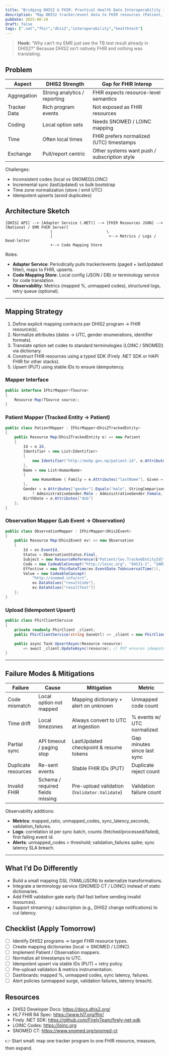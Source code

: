 ```yaml
---
title: "Bridging DHIS2 & FHIR: Practical Health Data Interoperability in .NET"
description: "Map DHIS2 tracker/event data to FHIR resources (Patient, Observation, DiagnosticReport) using a .NET adapter: architecture, mappers, failure modes, checklist."
pubDate: 2025-08-24
draft: false
tags: [".net","fhir","dhis2","interoperability","healthtech"]
---
```


> **Hook:** “Why can’t my EMR just see the TB test result already in DHIS2?” Because DHIS2 isn’t natively FHIR and nothing was translating.

## Problem

| Aspect | DHIS2 Strength | Gap for FHIR Interop |
| ------ | -------------- | -------------------- |
| Aggregation | Strong analytics / reporting | FHIR expects resource-level semantics |
| Tracker Data | Rich program events | Not exposed as FHIR resources |
| Coding | Local option sets | Needs SNOMED / LOINC mapping |
| Time | Often local times | FHIR prefers normalized (UTC) timestamps |
| Exchange | Pull/report centric | Other systems want push / subscription style |

Challenges:
* Inconsistent codes (local vs SNOMED/LOINC)
* Incremental sync (lastUpdated) vs bulk bootstrap
* Time zone normalization (store / emit UTC)
* Idempotent upserts (avoid duplicates)

## Architecture Sketch

```
[DHIS2 API] --> [Adapter Service (.NET)] --> [FHIR Resources JSON] --> [National / EMR FHIR Server]
                    |                        \
                    |                         +--> Metrics / Logs / Dead-letter
                    +--> Code Mapping Store
```

Roles:
* **Adapter Service**: Periodically pulls tracker/events (paged + lastUpdated filter), maps to FHIR, upserts.
* **Code Mapping Store**: Local config (JSON / DB) or terminology service for code translation.
* **Observability**: Metrics (mapped %, unmapped codes), structured logs, retry queue (optional).

---

## Mapping Strategy

1. Define explicit mapping contracts per DHIS2 program → FHIR resource(s).
2. Normalize attributes (dates → UTC, gender enumerations, identifier formats).
3. Translate option set codes to standard terminologies (LOINC / SNOMED) via dictionary.
4. Construct FHIR resources using a typed SDK (Firely .NET SDK or HAPI FHIR for other stacks).
5. Upsert (PUT) using stable IDs to ensure idempotency.

### Mapper Interface

```csharp
public interface IFhirMapper<TSource>
{
    Resource Map(TSource source);
}
```

### Patient Mapper (Tracked Entity → Patient)

```csharp
public class PatientMapper : IFhirMapper<Dhis2TrackedEntity>
{
    public Resource Map(Dhis2TrackedEntity e) => new Patient
    {
        Id = e.Id,
        Identifier = new List<Identifier>
        {
            new Identifier("http://mohp.gov.np/patient-id", e.Attributes["nationalId"])
        },
        Name = new List<HumanName>
        {
            new HumanName { Family = e.Attributes["lastName"], Given = new[] { e.Attributes["firstName"] } }
        },
        Gender = e.Attributes["gender"].Equals("male", StringComparison.OrdinalIgnoreCase)
            ? AdministrativeGender.Male : AdministrativeGender.Female,
        BirthDate = e.Attributes["dob"]
    };
}
```

### Observation Mapper (Lab Event → Observation)

```csharp
public class ObservationMapper : IFhirMapper<Dhis2Event>
{
    public Resource Map(Dhis2Event ev) => new Observation
    {
        Id = ev.EventId,
        Status = ObservationStatus.Final,
        Subject = new ResourceReference($"Patient/{ev.TrackedEntityId}"),
        Code = new CodeableConcept("http://loinc.org", "94531-1", "SARS-CoV-2 RNA Pnl"),
        Effective = new FhirDateTime(ev.EventDate.ToUniversalTime()),
        Value = new CodeableConcept(
            "http://snomed.info/sct",
            ev.DataValues["resultCode"],
            ev.DataValues["resultText"])
    };
}
```

### Upload (Idempotent Upsert)

```csharp
public class FhirClientService
{
    private readonly FhirClient _client;
    public FhirClientService(string baseUrl) => _client = new FhirClient(baseUrl);

    public async Task UpsertAsync(Resource resource)
        => await _client.UpdateAsync(resource); // PUT ensures idempotency
}
```

---

## Failure Modes & Mitigations

| Failure | Cause | Mitigation | Metric |
| ------- | ----- | ---------- | ------ |
| Code mismatch | Local option not mapped | Mapping dictionary + alert on unknown | Unmapped code count |
| Time drift | Local timezones | Always convert to UTC at ingestion | % events w/ UTC normalized |
| Partial sync | API timeout / paging stop | LastUpdated checkpoint & resume tokens | Gap minutes since last sync |
| Duplicate resources | Re-sent events | Stable FHIR IDs (PUT) | Duplicate reject count |
| Invalid FHIR | Schema / required fields missing | Pre-upload validation (`Validator.Validate`) | Validation failure count |

Observability additions:
* **Metrics**: mapped_ratio, unmapped_codes, sync_latency_seconds, validation_failures.
* **Logs**: correlation id per sync batch, counts (fetched/processed/failed), first failing event id.
* **Alerts**: unmapped_codes > threshold; validation_failures spike; sync latency SLA breach.

---

## What I’d Do Differently

* Build a small mapping DSL (YAML/JSON) to externalize transformations.
* Integrate a terminology service (SNOMED CT / LOINC) instead of static dictionaries.
* Add FHIR validation gate early (fail fast before sending invalid resources).
* Support streaming / subscription (e.g., DHIS2 change notifications) to cut latency.

## Checklist (Apply Tomorrow)

- [ ] Identify DHIS2 programs → target FHIR resource types.
- [ ] Create mapping dictionaries (local → SNOMED / LOINC).
- [ ] Implement Patient / Observation mappers.
- [ ] Normalize all timestamps to UTC.
- [ ] Idempotent upsert via stable IDs (PUT) + retry policy.
- [ ] Pre-upload validation & metrics instrumentation.
- [ ] Dashboards: mapped %, unmapped codes, sync latency, failures.
- [ ] Alert policies (unmapped surge, validation failures, latency breach).

## Resources

* DHIS2 Developer Docs: https://docs.dhis2.org/
* HL7 FHIR R4 Spec: https://www.hl7.org/fhir/
* Firely .NET SDK: https://github.com/FirelyTeam/firely-net-sdk
* LOINC Codes: https://loinc.org
* SNOMED CT: https://www.snomed.org/snomed-ct

👉 Start small: map one tracker program to one FHIR resource, measure, then expand.